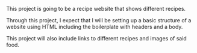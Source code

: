 This project is going to be a recipe website that shows different recipes.

Through this project, I expect that I will be setting up a basic structure of a website using HTML including the boilerplate with headers and a body.

This project will also include links to different recipes and images of said food.